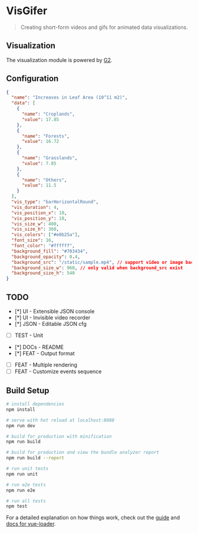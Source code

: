 # VisGifer

> Creating short-form videos and gifs for animated data visualizations.

## Visualization

The visualization module is powered by [G2](https://g2.antv.vision/zh/examples/gallery).

## Configuration

```json
{
  "name": "Increases in Leaf Area (10^11 m2)",
  "data": [
    {
      "name": "Croplands",
      "value": 17.85
    },
    {
      "name": "Forests",
      "value": 16.72
    },
    {
      "name": "Grasslands",
      "value": 7.85
    },
    {
      "name": "Others",
      "value": 11.5
    }
  ],
  "vis_type": "barHorizontalRound",
  "vis_duration": 4,
  "vis_position_x": 10,
  "vis_position_y": 10,
  "vis_size_w": 400,
  "vis_size_h": 360,
  "vis_colors": ["#e0b25a"],
  "font_size": 16,
  "font_color": "#ffffff",
  "background_fill": "#703434",
  "background_opacity": 0.4,
  "background_src": "/static/sample.mp4", // support video or image background
  "background_size_w": 960, // only valid when background_src exist
  "background_size_h": 540
}
```

## TODO

- [*] UI - Extensible JSON console
- [*] UI - Invisible video recorder
- [*] JSON - Editable JSON cfg
- [ ] TEST - Unit
- [*] DOCs - README
- [*] FEAT - Output format
- [ ] FEAT - Multiple rendering
- [ ] FEAT - Customize events sequence

## Build Setup

```bash
# install dependencies
npm install

# serve with hot reload at localhost:8080
npm run dev

# build for production with minification
npm run build

# build for production and view the bundle analyzer report
npm run build --report

# run unit tests
npm run unit

# run e2e tests
npm run e2e

# run all tests
npm test
```

For a detailed explanation on how things work, check out the [guide](http://vuejs-templates.github.io/webpack/) and [docs for vue-loader](http://vuejs.github.io/vue-loader).
